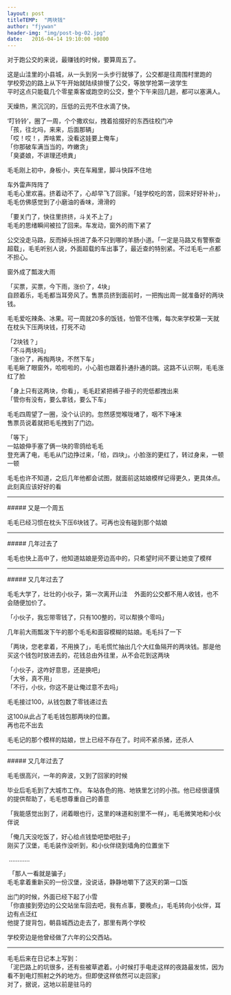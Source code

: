 ```yaml
---
layout: post
titleTEMP:  "两块钱"
author: "fjywan"
header-img: "img/post-bg-02.jpg"
date:   2016-04-14 19:10:00 +0800
---
```


对于跑公交的来说，最赚钱的时候，要算周五了。

这是山洼里的小县城，从一头到另一头步行就够了，公交都是往周围村里跑的<br>
学校旁边的路上从下午开始就陆续排慢了公交，等放学抢第一波学生<br>
平时这点只能载几个零星乘客或跑空的公交，整个下午来回几趟，都可以塞满人。

天燥热，黑沉沉的，压低的云兜不住水滴了快。

‘叮铃铃’，圈了一周，个个撒欢似，拽着拾掇好的东西往校门冲<br>
「孩，往北吗，来来，后面那辆」<br>
「哎！哎！，弄啥累，没看这娃要上俺车」<br>
「你那破车满当当的，咋嫩贪」<br>
「臭婆娘，不讲理还喷粪」

毛毛刚上初中，身板小，夹在车厢里，脚斗快踩不住地

车外雷声阵阵了<br>
毛毛心里欢喜。挤着动不了，心却早飞了回家。「娃学校吃的苦，回来好好补补」，毛毛仿佛感觉到了小磨油的香味，滑滑的

「要关门了，快往里挤挤，斗关不上了」<br>
毛毛的思绪瞬间被拉了回来。车发动，窗外的雨下紧了

公交没走马路，反而掉头拐进了条不只到哪的羊肠小道。「一定是马路又有警察查超载」，毛毛听别人说，外面超载的车出事了，最近查的特别紧。不过毛毛一点都不担心。

窗外成了瓢泼大雨

「买票，买票，今下雨，涨价了，4块」<br>
自顾着乐，毛毛都当耳旁风了。售票员挤到面前时，一把掏出周一就准备好的两块钱。

毛毛爱吃辣条、冰果。可一周就20多的饭钱，怕管不住嘴，每次来学校第一天就在枕头下压两块钱，打死不动

「2块钱？」<br>
「不斗两块吗」<br>
「涨价了，再掏两块，不然下车」<br>
毛毛瞅了眼窗外，哈啦啦的，小心脏也跟着扑通扑通的跳。这路不认识啊，毛毛涨红了脸

「身上只有这两块，你看」，毛毛赶紧把裤子褂子的兜低都拽出来<br>
「管你有没有，要么拿钱，要么下车」

毛毛四周望了一圈，没个认识的。忽然感觉喉咙堵了，咽不下唾沫<br>
售票员说着就把毛毛拽到了门边。

「等下」<br>
一姑娘伸手塞了俩一块的零鸽给毛毛<br>
登充满了电，毛毛从门边挣过来，「给，四块」。小脸涨的更红了，转过身来，一顿一顿

毛毛也许不知道，之后几年他都会试图，就面前这姑娘模样记得更久，更具体点。此刻真应该好好的看
<hr>
##### 又是一个周五

毛毛已经习惯在枕头下压6块钱了。可再也没有碰到那个姑娘
<hr>
##### 几年过去了

毛毛也快上高中了，他知道姑娘是旁边高中的，只希望时间不要让她变了模样
<hr>
##### 又几年过去了

毛毛大学了，壮壮的小伙子，第一次离开山洼 &nbsp;&nbsp;&nbsp;外面的公交都不用人收钱，也不会随便加价了。

「小伙子，我忘带零钱了，只有100整的，可以帮换个零吗」

几年前大雨瓢泼下午的那个毛毛和面容模糊的姑娘。毛毛抖了一下

「两块，您老拿着，不用换了」，毛毛慌忙抽出几个大红鱼隔开的两块钱。那是他买这个钱包时放进去的，花钱总由外往里，从不会花到这两块

「小伙子，这咋好意思，还是换吧」<br>
「大爷，真不用」<br>
「不行，小伙，你这不是让俺过意不去吗」

毛毛接过100，从钱包数了零钱递过去 

这100从此占了毛毛钱包那两块的位置。<br>
再也花不出去

毛毛记的那个模样的姑娘，世上已经不存在了。时间不紧杀猪，还杀人
<hr>
##### 又几年过去了

毛毛很高兴，一年的奔波，又到了回家的时候

毕业后毛毛到了大城市工作。 车站各色的拖、地铁里乞讨的小孩。他已经很谨慎的提供帮助了，毛毛想尊重自己的善意


「我能感觉出到了，闭着眼也行，这里的味道和别里不一样」，毛毛微笑地和小伙伴说

「俺几天没吃饭了，好心给点钱垫吧垫吧肚子」<br>
刚买了汉堡，毛毛装作没听到，和小伙伴绕到墙角的位置坐下

 …………

 「那人一看就是骗子」 <br>
毛毛拿着重新买的一份汉堡，没说话，静静地嚼下了这天的第一口饭

出门的时候，外面已经下起了小雪<br>
「你直接到旁边的公交站坐车回去吧，我有点事，要晚点」，毛毛转向小伙伴，耳边有点泛红  <br>
他提了提背包，朝县城西边走去了，那里有两个学校  

学校旁边是他曾经做了六年的公交西站。  

<hr>
毛毛后来在日记本上写到：<br>
「泥巴路上的坑很多，还有些被草遮着。小时候打手电走这样的夜路最发怵，因为看不到电灯照射之外的地方。但即使这样依然可以走回家」


<br>
对了，据说，这地以前是驻马的




